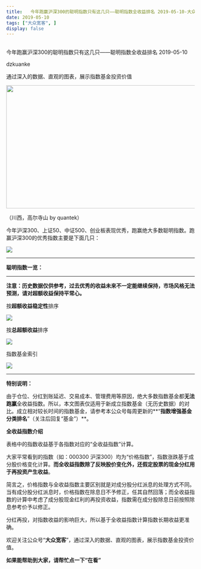 ```yaml
---
title:   今年跑赢沪深300的聪明指数只有这几只——聪明指数全收益排名 2019-05-10-大众宽客
date: 2019-05-10
tags: ["大众宽客", ]
display: false
---
```



## 



今年跑赢沪深300的聪明指数只有这几只——聪明指数全收益排名 2019-05-10




dzkuanke




通过深入的数据、直观的图表，展示指数基金投资价值




<img class="rich_pages" data-croporisrc="https://mmbiz.qpic.cn/mmbiz_jpg/PKw3FQPmhIhnR0LJ4IVMzEfiawurLbO60OnBxqjMFBibf32MWPctk42guz3bgzPTolfuqibcPgOX79lNyU4N4wsVQ/0?wx_fmt=jpeg" data-cropx1="0" data-cropx2="1024" data-cropy1="160.23021582733813" data-cropy2="766.158273381295" data-ratio="0.59375" data-s="300,640" src="https://mmbiz.qpic.cn/mmbiz_jpg/PKw3FQPmhIg68qWBA0ficxmCWU1mByJAnOicrQuUUNgx9hBQLHQrtwJRQCuUicxuic8bqsknzJ3CsCBjX1WGVSTPkg/640?wx_fmt=jpeg" data-type="jpeg" data-w="1024" style="width: 556px;height: 329px;"/>

（川西，高尔寺山 by quantek）



今年沪深300、上证50、中证500、创业板表现优秀，跑赢绝大多数聪明指数。跑赢沪深300的优秀指数主要是下面几只：

<img class="rich_pages" data-ratio="0.5502092050209205" data-s="300,640" src="https://mmbiz.qpic.cn/mmbiz_png/PKw3FQPmhIiaLmMrlvphLg7JrLqLMeenTIGVexXCOU8LsJDic3LLsBP5pp66qCwU67J3oQ5g5Mt1g6Xttz0BHEAA/640?wx_fmt=png" data-type="png" data-w="956" style=""/>

****

**聪明指数一览：**

****

**注意：历史数据仅供参考，过去优秀的收益未来不一定能继续保持，市场风格无法预测，请对超额收益保持平常心。**



按**超额收益稳定性**排序

<img class="rich_pages" data-ratio="1.4969072164948454" data-s="300,640" src="https://mmbiz.qpic.cn/mmbiz_png/PKw3FQPmhIiaLmMrlvphLg7JrLqLMeenTicVN9LERowZ1MNrAmJey2lNfiaIiaicsThMtGHLEbWPQFYMhibtolYNsD3g/640?wx_fmt=png" data-type="png" data-w="970" style=""/>



按**总超额收益**排序



<img class="rich_pages" data-ratio="1.4938271604938271" data-s="300,640" src="https://mmbiz.qpic.cn/mmbiz_png/PKw3FQPmhIiaLmMrlvphLg7JrLqLMeenTp2nf15icsHv2cBQ0wuAsCJI4l5mshED8uuatRFkBEcUK0e98iaVVP7UQ/640?wx_fmt=png" data-type="png" data-w="972" style="text-align: center;white-space: normal;"/>



指数基金索引

<img class="" data-copyright="0" data-ratio="2.4731543624161074" data-s="300,640" src="https://mmbiz.qpic.cn/mmbiz_png/PKw3FQPmhIiadJJADZtmXGcyvUb2OrveYnpnKxfs0vvxWadJBz3KBicLWYepwS7sHhQ5cic0MqxDMzeKuwvLwvrQA/640?wx_fmt=png" data-type="png" data-w="596" style=""/>

****

**特别说明：**

由于仓位、分红到账延迟、交易成本、管理费用等原因，绝大多数指数基金都**无法跑赢**全收益指数。所以，本文图表仅适用于新成立指数基金（无历史数据）的对比。成立相对较长时间的指数基金，请参考本公众号每周更新的**“****指数增强基金分类排名****”（关注后回复“基金”）**。



**全收益指数介绍**



表格中的指数收益基于各指数对应的“全收益指数”计算。



大家平常看到的指数（如：000300 沪深300）均为“价格指数”，指数涨跌基于成分股价格变化计算。**而全收益指数除了反映股价变化外，还假定股票的现金分红用于再投资产生收益**。



简言之，价格指数与全收益指数主要区别就是对成分股分红派息的处理方式不同。当有成分股分红派息时，价格指数在除息日不予修正，任其自然回落；而全收益指数的计算中考虑了成分股现金红利的再投资收益，指数需在成分股除息日前按照除息参考价予以修正。



分红再投，对指数收益的影响巨大，所以基于全收益指数计算指数长期收益更准确。





欢迎关注公众号“**大众宽客**”，通过深入的数据、直观的图表，展示指数基金投资价值。



**如果能帮助到大家，请帮忙点一下<strong style="max-width: 100%;box-sizing: border-box !important;word-wrap: break-word !important;">“在看”**</strong>